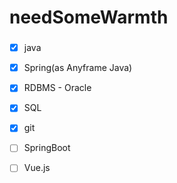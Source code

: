 # needSomeWarmth
###
- [x] java
- [x] Spring(as Anyframe Java)
- [x] RDBMS - Oracle
- [x] SQL
- [x] git
- [ ] SpringBoot
- [ ] Vue.js

